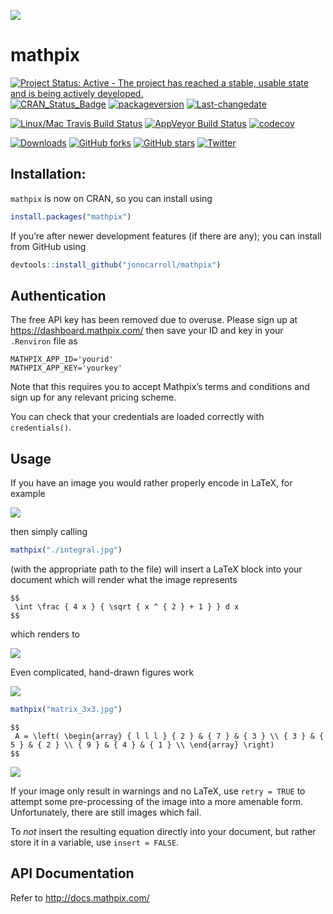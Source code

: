 
<!-- README.md is generated from README.Rmd. Please edit that file -->

![](./tools/logo_blue.png)

# mathpix

[![Project Status: Active - The project has reached a stable, usable
state and is being actively
developed.](http://www.repostatus.org/badges/latest/active.svg)](http://www.repostatus.org/#active)
[![CRAN_Status_Badge](http://www.r-pkg.org/badges/version/mathpix)](https://cran.r-project.org/package=mathpix)
[![packageversion](https://img.shields.io/badge/Package%20version-0.3.0-orange.svg?style=flat-square)](commits/master)
[![Last-changedate](https://img.shields.io/badge/last%20change-2023--11--06-yellowgreen.svg)](/commits/master)

[![Linux/Mac Travis Build
Status](https://img.shields.io/travis/jonocarroll/mathpix/master.svg?label=Mac%20OSX%20%26%20Linux)](https://travis-ci.org/jonocarroll/mathpix)
[![AppVeyor Build
Status](https://ci.appveyor.com/api/projects/status/github/jonocarroll/mathpix?branch=master&svg=true)](https://ci.appveyor.com/project/jonocarroll/mathpix)
[![codecov](https://codecov.io/gh/jonocarroll/mathpix/branch/master/graph/badge.svg)](https://codecov.io/gh/jonocarroll/mathpix)

[![Downloads](http://cranlogs.r-pkg.org/badges/mathpix)](http://www.r-pkg.org/pkg/mathpix)
[![GitHub
forks](https://img.shields.io/github/forks/jonocarroll/mathpix.svg)](https://github.com/jonocarroll/mathpix/network)
[![GitHub
stars](https://img.shields.io/github/stars/jonocarroll/mathpix.svg)](https://github.com/jonocarroll/mathpix/stargazers)
[![Twitter](https://img.shields.io/twitter/url/https/github.com/jonocarroll/mathpix.svg?style=social)](https://twitter.com/intent/tweet?text=Wow:&url=%5Bobject%20Object%5D)

## Installation:

`mathpix` is now on CRAN, so you can install using

``` r
install.packages("mathpix")
```

If you’re after newer development features (if there are any); you can
install from GitHub using

``` r
devtools::install_github("jonocarroll/mathpix")
```

## Authentication

The free API key has been removed due to overuse. Please sign up at
<https://dashboard.mathpix.com/> then save your ID and key in your
`.Renviron` file as

    MATHPIX_APP_ID='yourid'
    MATHPIX_APP_KEY='yourkey'

Note that this requires you to accept Mathpix’s terms and conditions and
sign up for any relevant pricing scheme.

You can check that your credentials are loaded correctly with
`credentials()`.

## Usage

If you have an image you would rather properly encode in LaTeX, for
example

![](./tools/integral.jpg)

then simply calling

``` r
mathpix("./integral.jpg")
```

(with the appropriate path to the file) will insert a LaTeX block into
your document which will render what the image represents

    $$
     \int \frac { 4 x } { \sqrt { x ^ { 2 } + 1 } } d x  
    $$

which renders to

![](./tools/eq_no_01.png)

Even complicated, hand-drawn figures work

![](./tools/matrix_3x3.jpg)

``` r
mathpix("matrix_3x3.jpg")
```

    $$
     A = \left( \begin{array} { l l l } { 2 } & { 7 } & { 3 } \\ { 3 } & { 5 } & { 2 } \\ { 9 } & { 4 } & { 1 } \\ \end{array} \right)  
    $$

![](./tools/eq_no_02.png)

If your image only result in warnings and no LaTeX, use `retry = TRUE`
to attempt some pre-processing of the image into a more amenable form.
Unfortunately, there are still images which fail.

To *not* insert the resulting equation directly into your document, but
rather store it in a variable, use `insert = FALSE`.

<!-- If you also wish to generate the images (although `rmarkdown` will gladly do this for you) this can be achieved using -->
<!-- ```{r, eval = FALSE} -->
<!-- render_latex(latex, fileDir) -->
<!-- ``` -->
<!-- where `latex` is the LaTeX generated by `mathpix()` (or any other escaped LaTeX) and `fileDir` is the (optional) directory where you wish to save the image (by default, a temp file). This requires that you have `pdflatex` set up correctly and available on your machine. -->

## API Documentation

Refer to <http://docs.mathpix.com/>
